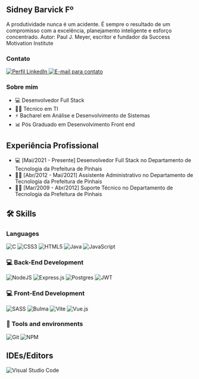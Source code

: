 ## Sidney Barvick Fº

A produtividade nunca é um acidente. É sempre o resultado de um compromisso com a excelência, planejamento inteligente e esforço concentrado.
Autor: Paul J. Meyer, escritor e fundador da Success Motivation Institute

### Contato
<a href="https://www.linkedin.com/in/sidney-barvick-de-faria-fo-170729280">
  <img src="https://img.shields.io/badge/linkedin-%230077B5.svg?style=for-the-badge&logo=linkedin&logoColor=white" alt="Perfil LinkedIn">
</a>
<a href="sidney.barvick@gmail.com">
  <img src="https://img.shields.io/badge/Gmail-D14836?style=for-the-badge&logo=gmail&logoColor=white" alt="E-mail para contato">
</a>

### Sobre mim
- 💻  Desenvolvedor Full Stack
- 👨‍🏫  Técnico em TI 
- ⚡  Bacharel em Análise e Desenvolvimento de Sistemas
- 📊  Pós Graduado em Desenvolvimento Front end

## Experiência Profissional
- 💻  [Mai/2021 - Presente] Desenvolvedor Full Stack no Departamento de Tecnologia da Prefeitura de Pinhais
- 👨‍🏫  [Abr/2012 - Mai/2021] Assistente Administrativo no Departamento de Tecnologia da Prefeitura de Pinhais
- 👨‍🏫  [Mar/2009 - Abr/2012] Suporte Técnico no Departamento de Tecnologia da Prefeitura de Pinhais

## 🛠️ Skills

### Languages
![C](https://img.shields.io/badge/c-%2300599C.svg?style=for-the-badge&logo=c&logoColor=white) ![CSS3](https://img.shields.io/badge/css3-%231572B6.svg?style=for-the-badge&logo=css3&logoColor=white) ![HTML5](https://img.shields.io/badge/html5-%23E34F26.svg?style=for-the-badge&logo=html5&logoColor=white) ![Java](https://img.shields.io/badge/java-%23ED8B00.svg?style=for-the-badge&logo=openjdk&logoColor=white) ![JavaScript](https://img.shields.io/badge/javascript-%23323330.svg?style=for-the-badge&logo=javascript&logoColor=%23F7DF1E)

### 💻 Back-End Development
![NodeJS](https://img.shields.io/badge/node.js-6DA55F?style=for-the-badge&logo=node.js&logoColor=white) ![Express.js](https://img.shields.io/badge/express.js-%23404d59.svg?style=for-the-badge&logo=express&logoColor=%2361DAFB) ![Postgres](https://img.shields.io/badge/postgres-%23316192.svg?style=for-the-badge&logo=postgresql&logoColor=white)
![JWT](https://img.shields.io/badge/JWT-black?style=for-the-badge&logo=JSON%20web%20tokens)

### 💻 Front-End Development
![SASS](https://img.shields.io/badge/SASS-hotpink.svg?style=for-the-badge&logo=SASS&logoColor=white) ![Bulma](https://img.shields.io/badge/bulma-00D0B1?style=for-the-badge&logo=bulma&logoColor=white)
![Vite](https://img.shields.io/badge/vite-%23646CFF.svg?style=for-the-badge&logo=vite&logoColor=white) ![Vue.js](https://img.shields.io/badge/vuejs-%2335495e.svg?style=for-the-badge&logo=vuedotjs&logoColor=%234FC08D)

### 🔧 Tools and environments
![Git](https://img.shields.io/badge/git-%23F05033.svg?style=for-the-badge&logo=git&logoColor=white) ![NPM](https://img.shields.io/badge/NPM-%23CB3837.svg?style=for-the-badge&logo=npm&logoColor=white)

## IDEs/Editors
![Visual Studio Code](https://img.shields.io/badge/Visual%20Studio%20Code-0078d7.svg?style=for-the-badge&logo=visual-studio-code&logoColor=white)





